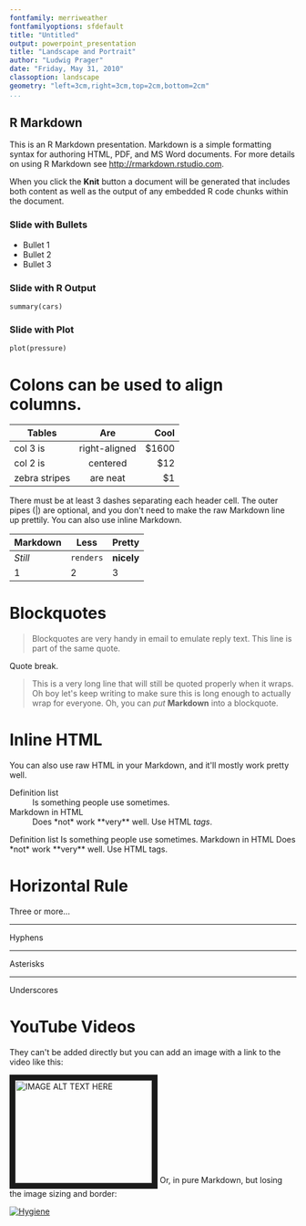 ```yaml
---
fontfamily: merriweather  
fontfamilyoptions: sfdefault
title: "Untitled"
output: powerpoint_presentation
title: "Landscape and Portrait"
author: "Ludwig Prager"
date: "Friday, May 31, 2010"
classoption: landscape
geometry: "left=3cm,right=3cm,top=2cm,bottom=2cm"
...
```



## R Markdown

This is an R Markdown presentation. Markdown is a simple formatting 
syntax for authoring HTML, PDF, and MS Word documents. For more 
details on using R Markdown see <http://rmarkdown.rstudio.com>.

When you click the **Knit** button a document will be generated that 
includes both content as well as the output of any embedded R code 
chunks within the document.

### Slide with Bullets

- Bullet 1
- Bullet 2
- Bullet 3

### Slide with R Output

```{r cars, echo = TRUE}
summary(cars)
```

### Slide with Plot

```{r pressure}
plot(pressure)
```


# Colons can be used to align columns.

| Tables        | Are           | Cool  |
| ------------- |:-------------:| -----:|
| col 3 is      | right-aligned | $1600 |
| col 2 is      | centered      |   $12 |
| zebra stripes | are neat      |    $1 |

There must be at least 3 dashes separating each header cell.
The outer pipes (|) are optional, and you don't need to make the 
raw Markdown line up prettily. You can also use inline Markdown.

Markdown | Less | Pretty
--- | --- | ---
*Still* | `renders` | **nicely**
1 | 2 | 3



# Blockquotes 

> Blockquotes are very handy in email to emulate reply text.
> This line is part of the same quote.

Quote break.

> This is a very long line that will still be quoted properly when it wraps. Oh boy let's keep writing to make sure this is long enough to actually wrap for everyone. Oh, you can *put* **Markdown** into a blockquote. 


# Inline HTML
You can also use raw HTML in your Markdown, and it'll mostly work pretty well.

<dl>
  <dt>Definition list</dt>
  <dd>Is something people use sometimes.</dd>

  <dt>Markdown in HTML</dt>
  <dd>Does *not* work **very** well. Use HTML <em>tags</em>.</dd>
</dl>
Definition list
Is something people use sometimes.
Markdown in HTML
Does *not* work **very** well. Use HTML tags.




# Horizontal Rule
Three or more...

---

Hyphens

***

Asterisks

___

Underscores



# YouTube Videos
They can't be added directly but you can add an image with a link to the video like this:

<a href="http://www.youtube.com/watch?feature=player_embedded&v=YOUTUBE_VIDEO_ID_HERE
" target="_blank"><img src="http://img.youtube.com/vi/YOUTUBE_VIDEO_ID_HERE/0.jpg" 
alt="IMAGE ALT TEXT HERE" width="240" height="180" border="10" /></a>
Or, in pure Markdown, but losing the image sizing and border:

[![Hygiene](https://upload.wikimedia.org/wikipedia/commons/thumb/1/1b/OCD_handwash.jpg/220px-OCD_handwash.jpg)](http://www.youtube.com/watch?v=JE2fOyYzGpI)



